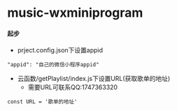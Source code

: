 # music-wxminiprogram
####  起步
* prject.config.json下设置appid
```
"appid": "自己的微信小程序appid" 
```
* 云函数/getPlaylist/index.js下设置URL(获取歌单的地址)
  * 需要URL可联系QQ:1747363320
```
const URL = '歌单的地址'
```